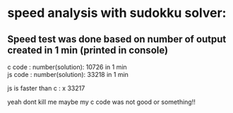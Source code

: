# speed analysis with sudokku solver:

## Speed test was done based on number of output created in 1 min (printed in console)

            
c code       : number(solution): 10726 in 1 min<br>
js code      : number(solution): 33218 in 1 min<br>
  
   js is faster than c : x 33217<br>

yeah dont kill me maybe my c code was not good or something!!

